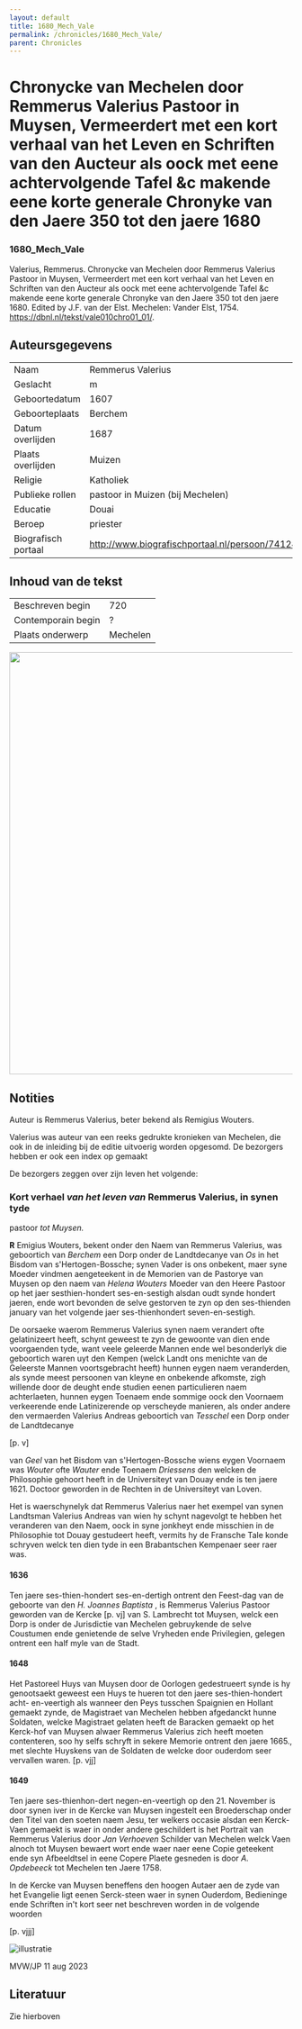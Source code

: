 ```yaml
---
layout: default
title: 1680_Mech_Vale
permalink: /chronicles/1680_Mech_Vale/
parent: Chronicles
--- 
```



# Chronycke van Mechelen door Remmerus Valerius Pastoor in Muysen, Vermeerdert met een kort verhaal van het Leven en Schriften van den Aucteur als oock met eene achtervolgende Tafel &c makende eene korte generale Chronyke van den Jaere 350 tot den jaere 1680 

### 1680_Mech_Vale 

Valerius, Remmerus. Chronycke van Mechelen door Remmerus Valerius Pastoor in Muysen, Vermeerdert met een kort verhaal van het Leven en Schriften van den Aucteur als oock met eene achtervolgende Tafel &c makende eene korte generale Chronyke van den Jaere 350 tot den jaere 1680. Edited by J.F. van der Elst. Mechelen: Vander Elst, 1754. https://dbnl.nl/tekst/vale010chro01_01/. 

## Auteursgegevens 

| | | 
| --------------- | --------------- | 
| Naam | Remmerus Valerius | 
| Geslacht | m | 
| Geboortedatum | 1607 | 
| Geboorteplaats | Berchem | 
| Datum overlijden | 1687 | 
| Plaats overlijden | Muizen | 
| Religie | Katholiek | 
| Publieke rollen | pastoor in Muizen (bij Mechelen) | 
| Educatie | Douai | 
| Beroep | priester | 
| Biografisch portaal | http://www.biografischportaal.nl/persoon/74124412 | 

## Inhoud van de tekst 

| | | 
| --------------- | --------------- | 
| Beschreven begin | 720 | 
| Contemporain begin | ? | 
| Plaats onderwerp | Mechelen | 

[<img src="..\..\barplots_chronicles\1680_Mech_Vale.jpg" width="750"/>](..\..\barplots_chronicles\1680_Mech_Vale.jpg) 

## Notities 

Auteur is Remmerus Valerius, beter bekend als Remigius Wouters.

Valerius was auteur van een reeks gedrukte kronieken van Mechelen, die ook in
de inleiding bij de editie uitvoerig worden opgesomd. De bezorgers hebben er
ook een index op gemaakt

De bezorgers zeggen over zijn leven het volgende:

### Kort verhael  _van het leven van_  Remmerus Valerius, in synen tyde
pastoor  _tot Muysen._

**R** Emigius Wouters, bekent onder den Naem van Remmerus Valerius, was
geboortich van  _Berchem_  een Dorp onder de Landtdecanye van  _Os_  in het
Bisdom van s'Hertogen-Bossche; synen Vader is ons onbekent, maer syne Moeder
vindmen aengeteekent in de Memorien van de Pastorye van Muysen op den naem van
_Helena Wouters_  Moeder van den Heere Pastoor op het jaer sesthien-hondert
ses-en-sestigh alsdan oudt synde hondert jaeren, ende wort bevonden de selve gestorven te zyn op den ses-thienden january van het volgende jaer ses-thienhondert seven-en-sestigh.

De oorsaeke waerom Remmerus Valerius synen naem verandert ofte gelatinizeert
heeft, schynt geweest te zyn de gewoonte van dien ende voorgaenden tyde, want
veele geleerde Mannen ende wel besonderlyk die geboortich waren uyt den Kempen
(welck Landt ons menichte van de Geleerste Mannen voortsgebracht heeft) hunnen
eygen naem veranderden, als synde meest persoonen van kleyne en onbekende
afkomste, zigh willende door de deught ende studien eenen particulieren naem
achterlaeten, hunnen eygen Toenaem ende sommige oock den Voornaem verkeerende
ende Latinizerende op verscheyde manieren, als onder andere den vermaerden
Valerius Andreas geboortich van  _Tesschel_  een Dorp onder de Landtdecanye

  
[p. v]

  
van  _Geel_  van het Bisdom van s'Hertogen-Bossche wiens eygen Voornaem was
_Wouter_  ofte  _Wauter_  ende Toenaem  _Driessens_  den welcken de
Philosophie gehoort heeft in de Universiteyt van Douay ende is ten jaere 1621.
Doctoor geworden in de Rechten in de Universiteyt van Loven.

Het is waerschynelyk dat Remmerus Valerius naer het exempel van synen
Landtsman Valerius Andreas van wien hy schynt nagevolgt te hebben het
veranderen van den Naem, oock in syne jonkheyt ende misschien in de
Philosophie tot Douay gestudeert heeft, vermits hy de Fransche Tale konde
schryven welck ten dien tyde in een Brabantschen Kempenaer seer raer was.

  
#### 1636

Ten jaere ses-thien-hondert ses-en-dertigh ontrent den Feest-dag van de
geboorte van den  _H. Joannes Baptista_ , is Remmerus Valerius Pastoor
geworden van de Kercke [p. vj] van S. Lambrecht tot Muysen, welck een Dorp is onder de Jurisdictie van Mechelen gebruykende de selve Coustumen ende genietende de selve Vryheden ende Privilegien, gelegen ontrent een half myle van de Stadt.

  
#### 1648

Het Pastoreel Huys van Muysen door de Oorlogen gedestrueert synde is hy
genootsaekt geweest een Huys te hueren tot den jaere ses-thien-hondert acht-
en-veertigh als wanneer den Peys tusschen Spaignien en Hollant gemaekt zynde,
de Magistraet van Mechelen hebben afgedanckt hunne Soldaten, welcke Magistraet
gelaten heeft de Baracken gemaekt op het Kerck-hof van Muysen alwaer Remmerus
Valerius zich heeft moeten contenteren, soo hy selfs schryft in sekere Memorie
ontrent den jaere 1665., met slechte Huyskens van de Soldaten de welcke door
ouderdom seer vervallen waren.
[p. vjj]

#### 1649

Ten jaere ses-thienhon-dert negen-en-veertigh op den 21. November is door
synen iver in de Kercke van Muysen ingestelt een Broederschap onder den Titel
van den soeten naem Jesu, ter welkers occasie alsdan een Kerck-Vaen gemaekt is
waer in onder andere geschildert is het Portrait van Remmerus Valerius door
_Jan Verhoeven_  Schilder van Mechelen welck Vaen alnoch tot Muysen bewaert
wort ende waer naer eene Copie geteekent ende syn Afbeeldtsel in eene Copere
Plaete gesneden is door  _A. Opdebeeck_  tot Mechelen ten Jaere 1758.

In de Kercke van Muysen beneffens den hoogen Autaer aen de zyde van het
Evangelie ligt eenen Serck-steen waer in synen Ouderdom, Bedieninge ende
Schriften in't kort seer net beschreven worden in de volgende woorden


[p. vjjj]

![illustratie](https://www.dbnl.org/tekst/vale010chro01_01/vale010chro01ill0002.gif)


MVW/JP 11 aug 2023



## Literatuur 
Zie hierboven

